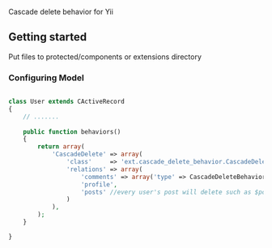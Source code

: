 Cascade delete behavior for Yii 

## Getting started

Put files to protected/components or extensions directory

### Configuring Model

```php

class User extends CActiveRecord
{
    // ....... 
    
    public function behaviors()
    {
        return array(
            'CascadeDelete' => array(
                'class'     => 'ext.cascade_delete_behavior.CascadeDeleteBehavior',
                'relations' => array(
                    'comments' => array('type' => CascadeDeleteBehavior::TYPE_ALL), //delete all - one query
                    'profile',
                    'posts' //every user's post will delete such as $post->delete()
                )
            ),
        );
    }

}

```
